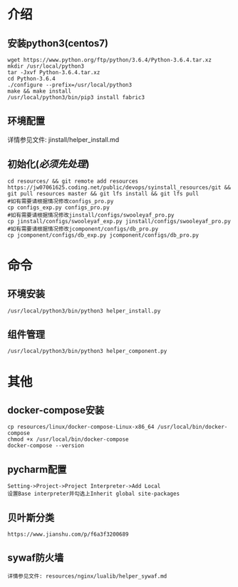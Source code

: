 # 介绍
## 安装python3(centos7)
    wget https://www.python.org/ftp/python/3.6.4/Python-3.6.4.tar.xz
    mkdir /usr/local/python3
    tar -Jxvf Python-3.6.4.tar.xz
    cd Python-3.6.4
    ./configure --prefix=/usr/local/python3
    make && make install
    /usr/local/python3/bin/pip3 install fabric3

## 环境配置
详情参见文件: jinstall/helper_install.md

## 初始化(***必须先处理***)
    cd resources/ && git remote add resources https://jw07061625.coding.net/public/devops/syinstall_resources/git && git pull resources master && git lfs install && git lfs pull
    #如有需要请根据情况修改configs_pro.py
    cp configs_exp.py configs_pro.py
    #如有需要请根据情况修改jinstall/configs/swooleyaf_pro.py
    cp jinstall/configs/swooleyaf_exp.py jinstall/configs/swooleyaf_pro.py
    #如有需要请根据情况修改jcomponent/configs/db_pro.py
    cp jcomponent/configs/db_exp.py jcomponent/configs/db_pro.py

# 命令
## 环境安装
    /usr/local/python3/bin/python3 helper_install.py
## 组件管理
    /usr/local/python3/bin/python3 helper_component.py

# 其他
## docker-compose安装
    cp resources/linux/docker-compose-Linux-x86_64 /usr/local/bin/docker-compose
    chmod +x /usr/local/bin/docker-compose
    docker-compose --version

## pycharm配置
    Setting->Project->Project Interpreter->Add Local
    设置Base interpreter并勾选上Inherit global site-packages

## 贝叶斯分类
    https://www.jianshu.com/p/f6a3f3200689

## sywaf防火墙
    详情参见文件: resources/nginx/lualib/helper_sywaf.md
